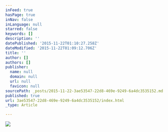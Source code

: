 ```yaml
---
inFeed: true
hasPage: true
inNav: false
inLanguage: null
starred: false
keywords: []
description: ''
datePublished: '2015-11-22T01:10:27.258Z'
dateModified: '2015-11-22T01:09:12.706Z'
title: ''
author: []
authors: []
publisher:
  name: null
  domain: null
  url: null
  favicon: null
sourcePath: _posts/2015-11-22-3ae53547-22d8-469e-9249-6a4dc3535152.md
published: true
url: 3ae53547-22d8-469e-9249-6a4dc3535152/index.html
_type: Article

---
```

![](https://the-grid-user-content.s3-us-west-2.amazonaws.com/73feceaf-c5b0-4dee-b6e0-9ccfac08f0b7.JPG)